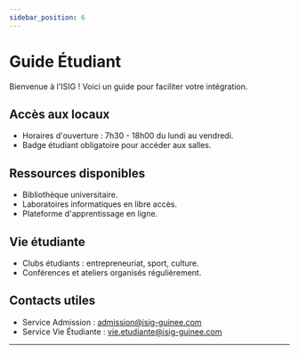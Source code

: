 ```yaml
---
sidebar_position: 6
---
```

# Guide Étudiant

Bienvenue à l'ISIG ! Voici un guide pour faciliter votre intégration.

## Accès aux locaux
- Horaires d'ouverture : 7h30 - 18h00 du lundi au vendredi.
- Badge étudiant obligatoire pour accéder aux salles.

## Ressources disponibles
- Bibliothèque universitaire.
- Laboratoires informatiques en libre accès.
- Plateforme d'apprentissage en ligne.

## Vie étudiante
- Clubs étudiants : entrepreneuriat, sport, culture.
- Conférences et ateliers organisés régulièrement.

## Contacts utiles
- Service Admission : admission@isig-guinee.com
- Service Vie Étudiante : vie.etudiante@isig-guinee.com

---
